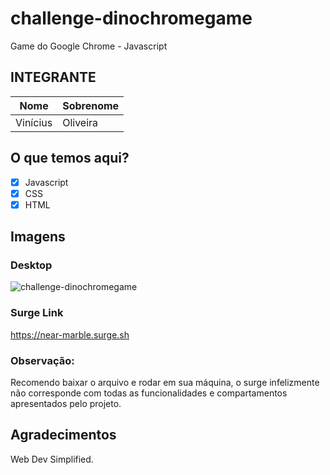 # challenge-dinochromegame
Game do Google Chrome - Javascript

## INTEGRANTE
Nome      | Sobrenome
--------- | ------
Vinícius  | Oliveira

## O que temos aqui?
- [x]  Javascript
- [x]  CSS
- [x]  HTML

## Imagens

### Desktop
![challenge-dinochromegame](https://user-images.githubusercontent.com/52759918/146467702-c80aeb67-c813-46af-b38a-5293222a526e.gif)

### Surge Link
https://near-marble.surge.sh

### Observação:
Recomendo baixar o arquivo e rodar em sua máquina, o surge infelizmente não corresponde com todas as funcionalidades e compartamentos apresentados pelo projeto.

## Agradecimentos
Web Dev Simplified.

